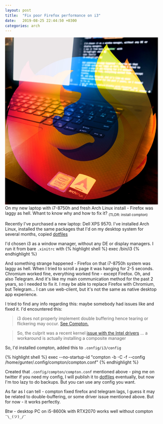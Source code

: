```yaml
---
layout: post
title:  "Fix poor Firefox performance on i3"
date:   2019-08-25 22:44:50 +0300
categories: arch
---
```

![Firefox on Arch](/assets/post1_title.jpg)
On my new laptop with i7-8750h and fresh Arch Linux install - Firefox was laggy as hell. Whant to know why and how to fix it? 
<sub> (TLDR: install compton)</sub>

Recently I've purchased a new laptop: Dell XPS 9570.
I've installed Arch Linux, installed the same packages that I'd on my desktop system for several months, copied [dotfiles][dotfiles-github]

I'd chosen i3 as a window manager, without any DE or display managers.
I run it from bare `.xinitrc` with
{% highlight shell %}
exec /bin/i3
{% endhighlight %}

And something strange happened - Firefox on that i7-8750h system was laggy as hell. When I tried to scroll a page it was hanging for 2-5 seconds.
Chromium worked fine, everything worked fine - except Firefox. 
Oh, and also Telegram. And it's like my main communication method for the past 2 years, so I needed to fix it. 
I may be able to replace Firefox with Chromium, but Telegram... I can use web-client, but it's not the same as native desktop app experience. 

I tried to find any info regarding this: maybe somebody had issues like and fixed it.
I'd encountered this:

>i3 does not properly implement double buffering hence tearing or flickering may occur. [See Compton.][arch-i3-tearing]

>So, the culprit was a recent kernel [issue with the Intel drivers][reddit-firefox-issue] ... a workaround is actually installing a composite manager

So, I'd installed compton, added this to `.config/i3/config`

{% highlight shell %}
exec --no-startup-id "compton -b -C -f --config /home/gunter/.config/compton/compton.conf"
{% endhighlight %}

Created that `.config/compton/compton.conf` mentioned above - ping me on twitter if you need my config, I will publish it to [dotfiles][dotfiles-github] eventually, but now I'm too lazy to do backups. But you can use any config you want.

As far as I can tell - compton fixed firefox and telegram lags, I guess it may be related to double-buffering, or some driver issue mentioned above.
But for now - it works perfectly.

Btw - desktop PC on i5-8600k with RTX2070 works well without compton `¯\_(ツ)_/¯`

[dotfiles-github]: https://github.com/SuddenGunter/dotfiles
[arch-i3-tearing]: https://wiki.archlinux.org/index.php/I3#Tearing
[reddit-firefox-issue]: https://www.reddit.com/r/i3wm/comments/4wqwcf/why_would_an_application_run_slow_in_i3_and_fast/d6loavq?utm_source=share&utm_medium=web2x